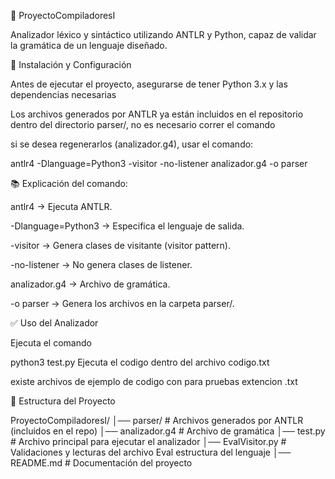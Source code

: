 📌 ProyectoCompiladoresI

Analizador léxico y sintáctico utilizando ANTLR y Python, capaz de validar la gramática de un lenguaje diseñado.

🚀 Instalación y Configuración

Antes de ejecutar el proyecto, asegurarse de tener Python 3.x y las dependencias necesarias 

Los archivos generados por ANTLR ya están incluidos en el repositorio dentro del directorio parser/, no es necesario correr el comando

si se  desea regenerarlos  (analizador.g4), usar el comando:

antlr4 -Dlanguage=Python3 -visitor -no-listener analizador.g4 -o parser

📚 Explicación del comando:

antlr4 → Ejecuta ANTLR.

-Dlanguage=Python3 → Especifica el lenguaje de salida.

-visitor → Genera clases de visitante (visitor pattern).

-no-listener → No genera clases de listener.

analizador.g4 → Archivo de gramática.

-o parser → Genera los archivos en la carpeta parser/.

✅ Uso del Analizador

Ejecuta el comando

python3 test.py 
Ejecuta el codigo dentro del archivo codigo.txt

existe archivos de ejemplo de codigo con para pruebas extencion .txt

📂 Estructura del Proyecto

ProyectoCompiladoresI/
│── parser/                 # Archivos generados por ANTLR (incluidos en el repo)
│── analizador.g4           # Archivo de gramática
│── test.py                 # Archivo principal para ejecutar el analizador
│── EvalVisitor.py          # Validaciones y lecturas del archivo Eval  estructura del lenguaje
│── README.md               # Documentación del proyecto


